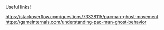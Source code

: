 
Useful links!

https://stackoverflow.com/questions/73328115/pacman-ghost-movement
https://gameinternals.com/understanding-pac-man-ghost-behavior

